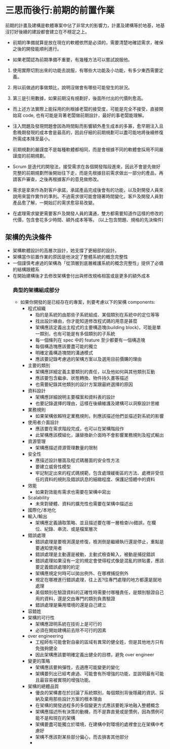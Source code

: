 # 三思而後行:前期的前置作業
前期的計畫及建構是軟體專案中佔了非常大的影響力，計畫及建構等於地基，地基沒打好後續的建設都會建立在不穩定之上。
* 前期的準備就算是放在現在的軟體依然是必須的，需要清楚地確認需求，確保之後的開發能順利進行。

* 如果老闆認為前期準備不重要，有幾種方法可以嘗試說服他。

1. 使用實際切割出來的功能去說服，有哪些大功能及小功能，有多少東西需要定義。

2. 用以前做過的事做類比，說明沒做會有哪些可能發生的狀況。

3. 第三是引用數據，如果前期沒有規劃好，後面所付出的代價則愈高。

* 而上述方法實際上能採用的則根據老闆的接受度，可能是完全不接受，直接開始寫 code, 也有可能是背著老闆做前期設計，最好的事老闆能理解。

* 注入問題及發現問題會因為時間點而影響額外產生成本的多寡，愈早期注入且愈晚期發現的成本會是最高的，因此仔細的前期規劃可以盡可能地將後續修復所需成本降至最小。

* 前期規劃的嚴謹度不是每種軟體都相同，而是會根據不同的軟體會採用不同嚴謹度的前期規劃。

* Scrum 是迭代的開發法，接受需求在各個開發階段進來，因此不會是先做好完整的前期規劃然後開始往下走，而是先根據目前需求做出一部分的產品，再請客戶審查，之後再根據客戶的意見做修改。

* 需求是拿來作為對客戶承諾，承諾產品完成後會有的功能，以及對開發人員來說用來當作實作的準則。不過需求很可能會隨著時間變化，客戶及開發人員對產品愈了解，一開始訂的需求愈容易改變。

* 在處理需求變更需要客戶及開發人員的溝通，雙方都需要知道作這樣的修改的代價，包含會花多少時間、額外成本等等。
(以上包含問題、規格的先決條件)
## 架構的先決條件
* 架構軟體設計的高層次設計，她支撐了更細部的設計。
* 架構當作前置作業的原因是他決定了整體系統的概念完整性
* 一個謹慎考慮過的架構為「從頂層到底層維護系統的概念完整性」提供了必備的結構跟體系
* 在開始建構後才去修改架構會付出與修改規格相當或是更多的額外成本
	### 典型的架構組成部分
	* 如果你開發的是已經存在的專案，則要考慮以下的架構 components:
		* 程式組織
			* 指的是系統的由那些子系統組成、某個類別在系統中的定位等等
			* 找出設計緣由，你才能知道修改程式碼的用意是甚麼
			* 架構應該定義出主程式的主要構造塊(building block)，可能是單一類別，也有可能是有多個類別的子系統
			* 每一個條列在 spec 中的 feature 至少都要有一個構造塊
			* 每個構造塊應該要盡可能的獨立
			* 明確定義構造塊間的溝通模式
			* 應該要記錄考慮過的架構方案以及選用目前價購的理由
		* 主要的類別
			* 架構應詳細定義主要類別的責任，以及他如何與其他類別互動
			* 應該要包含繼承、狀態轉換、物件持久畫等描述
			* 也需要紀錄其他類別的設計方案跟最終選擇的原因
		* 資料設計
			* 架構應詳細說明主要檔案和資料表的設計
			* 也要記錄選擇的理由，這樣在後續維護及建構可以洞察設計思維
		* 業務規則
			* 如果架構依賴特定業務規則，則應該描述他們並描述對系統的影響
		* 使用者介面設計
			* 應該要在需求階段完成，也可以在架構階段作
			* 此架構應該模組化，讓替換新介面時不會影響業務規則及程式輸出
		* 資源管理
			* 架構應描述資源管理數量的限制
		* 安全性
			* 應描述設計層面及程式碼層面的安全性方法
			* 要建立威脅性模型
			* 牢記制定出來的程式碼規範，包含處理緩衝區的方法、處裡非受信任的資料的規則及錯誤訊息的細緻程度、保護記憶體中的資料
		* 效能
			* 如果對效能有需求也需要在架構中寫出
		* Scalability
			* 未來對硬體、資料的擴充性也需要在架構中描述出
		* 國際化/本地化
		* 輸入/輸出
			* 架構應定義讀取策略、並且描述要在哪一層檢查i/o錯誤，在欄位、紀錄、串流、或是檔案層次
		* 錯誤處理
			* 錯誤處理是要檢測還是修復，檢測倒是繼續執行還是停止，重點是要通知使用者
			* 錯誤處理是主動還是被動，主動式檢查輸入，被動是捕捉錯誤
			* 錯誤處理如果沒有一定的規定會使得程式像是混亂的拼貼畫，應該要定義錯誤處理的約定
			* 架構應規定何時可以拋出例外、在哪裡捕捉例外
			* 規定在哪裡進行錯誤處理，往上丟?往專門處理的地方都還是就地處理
			* 美個類別在驗證資料的正確性時需要付哪種責任，是類別驗證自己用的資料，還是交由專門的類別負責驗證
			* 錯誤處理是藥用環境的還是自己建立
		* 容錯姓
		* 架構的可行性
			* 架構應證明系統在技術上是可行的
			* 必須在開始建構前去除不可行的因素
		* over engineering
			* 工程師有可能會對自豪的區域有異常的健全姓，但是其他地方只有免強夠健全
			* 因此架構應該要明確定義出健全的目標，避免 over engineer
		* 變更的策略
			* 架構應該要夠彈性，去適應可能變更的變化
			* 架構要列出已經考慮過、可能會有所增強的功能，並說明最有可能且最容易被實現的增強功能。
		* 架構的總體品質
			* 優良的架構書在於討論了系統類別，每個類別背後隱藏的資訊、採納及棄用那些設計方案的根本理由
			* 在架構的開發過程多的多個變更方式應該要乾淨地融入整體概念
			* 架構應描述所有決策的動機，而不是靠直覺或是慣例，因為慣例可能不是和現在的架構
			* 架構要盡可能獨立於環境，在建構中對環境的處裡會比在架構中考慮好
			*  架構不應該對某些部分偏心，而去損害其他部分
			* 
<!--stackedit_data:
eyJoaXN0b3J5IjpbLTE3NTE2MzM3MDMsMTIwNTI2OTk2MSwxMT
MwMTc3Mjc2LDg3MDc1NDgxOSwtMjA5MDA5NTM5OSwtMjE0NjA1
NDUxNiwtMTQwOTcyNjAzOSwxNjYzNjQ0NjM1XX0=
-->
